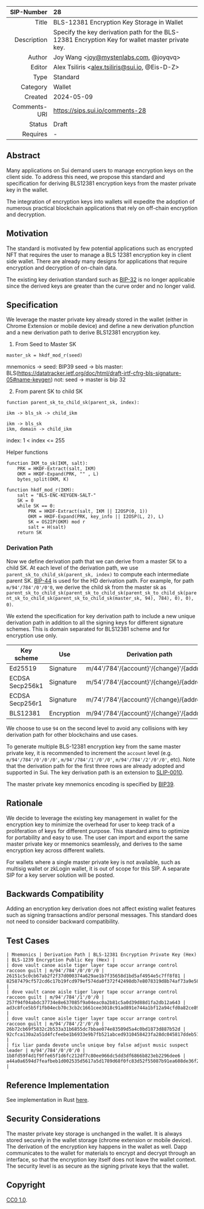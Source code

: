 | SIP-Number          | 28 |
| ---:                | :--- |
| Title               | BLS-12381 Encryption Key Storage in Wallet |
| Description         | Specify the key derivation path for the BLS-12381 Encryption Key for wallet master private key. |
| Author              | Joy Wang <joy@mystenlabs.com, @joyqvq> |
| Editor              | Alex Tsiliris <alex.tsiliris@sui.io, @Eis-D-Z> |
| Type                | Standard |
| Category            | Wallet |
| Created             | 2024-05-09 |
| Comments-URI        | https://sips.sui.io/comments-28 |
| Status              | Draft |
| Requires            | - |

## Abstract

Many applications on Sui demand users to manage encryption keys on the client side. To address this need, we propose this standard and specification for deriving BLS12381 encryption keys from the master private key in the wallet. 

The integration of encryption keys into wallets will expedite the adoption of numerous practical blockchain applications that rely on off-chain encryption and decryption. 

## Motivation

The standard is motivated by few potential applications such as encrypted NFT that requires the user to manage a BLS 12381 encryption key in client side wallet. There are already many designs for applications that require encryption and decryption of on-chain data. 

The existing key derivation standard such as [BIP-32](https://github.com/bitcoin/bips/blob/master/bip-0032.mediawiki) is no longer applicable since the derived keys are greater than the curve order and no longer valid. 

## Specification

We leverage the master private key already stored in the wallet (either in Chrome Extension or mobile device) and define a new derivation pfunction and a new derivation path to derive BLS12381 encryption key. 

1. From Seed to Master SK
```
master_sk = hkdf_mod_r(seed)
```
mnemonics -> seed: BIP39
seed -> bls master: BLS(https://datatracker.ietf.org/doc/html/draft-irtf-cfrg-bls-signature-05#name-keygen)
not: seed -> master is bip 32

2. From parent SK to child SK
```
function parent_sk_to_child_sk(parent_sk, index): 

ikm -> bls_sk -> child_ikm

ikm -> bls_sk 
ikm, domain -> child_ikm
```
index: 1 < index <= 255

Helper functions

```
function IKM_to_sk(IKM, salt):
    PRK = HKDF-Extract(salt, IKM)
    OKM = HKDF-Expand(PRK, "" , L)
    bytes_split(OKM, K)
```

```
function hkdf_mod_r(IKM): 
    salt = "BLS-ENC-KEYGEN-SALT-"
    SK = 0
    while SK == 0:
        PRK = HKDF-Extract(salt, IKM || I2OSP(0, 1))
        OKM = HKDF-Expand(PRK, key_info || I2OSP(L, 2), L)
        SK = OS2IP(OKM) mod r
        salt = H(salt)
    return SK
```

### Derivation Path

Now we define derivation path that we can derive from a master SK to a child SK. At each level of the derivation path, we use `parent_sk_to_child_sk(parent_sk, index)` to compute each intermediate parent SK. [BIP-44](https://github.com/bitcoin/bips/blob/master/bip-0044.mediawiki) is used for the HD derivation path. For example, for path `m/94'/784'/0'/0'0`, we derive the child sk from the master sk as `parent_sk_to_child_sk(parent_sk_to_child_sk(parent_sk_to_child_sk(parent_sk_to_child_sk(parent_sk_to_child_sk(master_sk, 94), 784), 0), 0), 0)`.

We extend the specification for key derivation path to include a new unique derivation path in addition to all the signing keys for different signature schemes. This is domain separated for BLS12381 scheme and for encryption use only. 

| Key scheme  | Use |  Derivation path  |
|---|---|---|
| Ed25519 |  Signature | m/44'/784'/{account}'/{change}'/{address}' |
| ECDSA Secp256k1  | Signature | m/54'/784'/{account}'/{change}/{address} |
| ECDSA Secp256r1  | Signature |  m/74'/784'/{account}'/{change}/{address} |
| BLS12381  | Encryption | m/94'/784'/{account}'/{change}'/{address}' |

We choose to use `94` on the second level to avoid any collisions with key derivation path for other blockchains and use cases. 

To generate multiple BLS-12381 encryption key from the same master private key, it is recommended to increment the `account` level (e.g. `m/94'/784'/0'/0'/0'`, `m/94'/784'/1'/0'/0'`, `m/94'/784'/2'/0'/0'`, etc). Note that the derivation path for the first three rows are already adopted and supported in Sui. The key derivation path is an extension to [SLIP-0010](https://github.com/satoshilabs/slips/blob/master/slip-0010.md). 

The master private key mnemonics encoding is specified by [BIP39](https://github.com/bitcoin/bips/blob/master/bip-0039.mediawiki). 

## Rationale

We decide to leverage the existing key management in wallet for the encryption key to minimize the overhead for user to keep track of a proliferation of keys for different purpose. This standard aims to optimize for portability and easy to use. The user can import and export the same master private key or mnemonics seamlessly, and derives to the same encryption key across different wallets. 

For wallets where a single master private key is not available, such as multisig wallet or zkLogin wallet, it is out of scope for this SIP. A separate SIP for a key server solution will be posted. 

## Backwards Compatibility

Adding an encryption key derivation does not affect existing wallet features such as signing transactions and/or personal messages. This standard does not need to consider backward compatibility.

## Test Cases

```
| Mnemonics | Derivation Path | BLS-12381 Encryption Private Key (Hex) | BLS-1239 Encryption Public Key (Hex) | 
| dove vault canoe aisle tiger layer tape occur arrange control raccoon guilt | m/94'/784'/0'/0'/0 | 26151c5c0cb67ab2f2f37d000374a629ae1b7f35658d1bd5af4954e5c7ff8f81 | 82587479cf572cd6c17b19fcd979ef574da0f372f42498db7e8078319d8b74af73a9e583b54e9113111ada9301e0231a |
| dove vault canoe aisle tiger layer tape occur arrange control raccoon guilt | m/94'/784'/1'/0'/0 | 257f94f04abdc37734e8e637085f9a04eac0a2b81c5a0d39d88d1fa2db12a643 | ad3c8fce5b5f1fb04ecb70c3cb2c1661cee3018c91ad891e744a1bf12a94cfd0a82ce899d459fab06be57ec430e16423 |
| dove vault canoe aisle tiger layer tape occur arrange control raccoon guilt | m/94'/784'/2'/0'/0 | 26b72cb69f5832c2b533a31b6855dc7bbae074e83509d5a4c0bd1873d887b52d | 92cfca130a2a51d4fcfeebe1b6933e9b7fb521abced9310458423fa28dc045817ddeb51cb866eba22c8f6e41ecbb58d5 |
| fix liar panda devote uncle unique boy false adjust music suspect leader | m/94'/784'/0'/0'/0 | 1b8fd59f4d1f9ffe65f1d6fc212df7c80ee966dc5dd3df6866b823eb2296dee6 | a44a0a6594d7feafbeb1d002535d5617a5d1789d68f0fc83d52f55087b91ea608de36f2765429def04661d13ea74f293 |
```

## Reference Implementation

See implementation in Rust [here](https://github.com/MystenLabs/encrypted-nft-poc/blob/main/cli/README.md#generate-and-derive-encryption-key). 

## Security Considerations

The master private key storage is unchanged in the wallet. It is always stored securely in the wallet storage (chrome extension or mobile device). The derivation of the encryption key happens in the wallet as well. Dapp communicates to the wallet for materials to encrypt and decrypt through an interface, so that the encryption key itself does not leave the wallet context. The security level is as secure as the signing private keys that the wallet. 

## Copyright

[CC0 1.0](../LICENSE.md).
